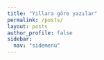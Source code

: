 ```yaml
---
title: "Yıllara göre yazılar"
permalink: /posts/
layout: posts
author_profile: false
sidebar:
  nav: "sidemenu"
---
```

